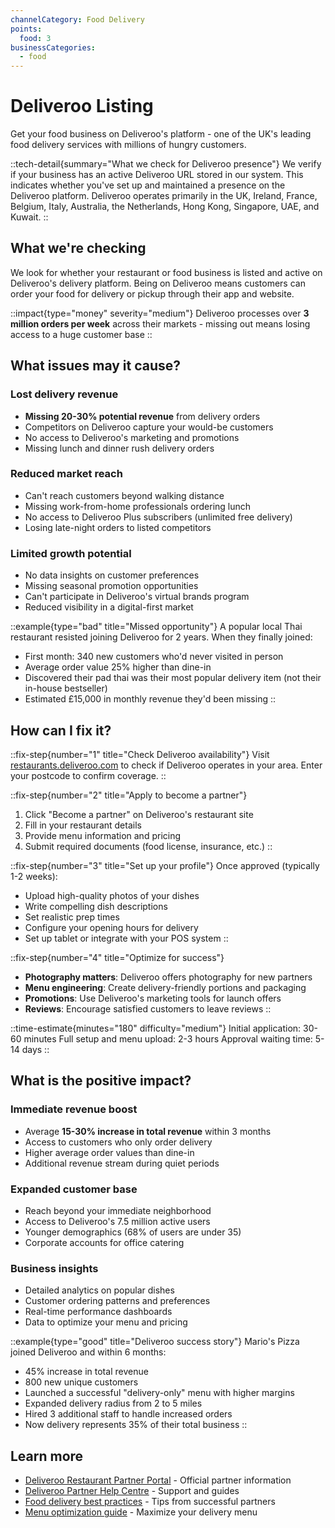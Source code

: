 ```yaml
---
channelCategory: Food Delivery
points:
  food: 3
businessCategories:
  - food
---
```


# Deliveroo Listing

Get your food business on Deliveroo's platform - one of the UK's leading food delivery services with millions of hungry customers.

::tech-detail{summary="What we check for Deliveroo presence"}
We verify if your business has an active Deliveroo URL stored in our system. This indicates whether you've set up and maintained a presence on the Deliveroo platform. Deliveroo operates primarily in the UK, Ireland, France, Belgium, Italy, Australia, the Netherlands, Hong Kong, Singapore, UAE, and Kuwait.
::

## What we're checking

We look for whether your restaurant or food business is listed and active on Deliveroo's delivery platform. Being on Deliveroo means customers can order your food for delivery or pickup through their app and website.

::impact{type="money" severity="medium"}
Deliveroo processes over **3 million orders per week** across their markets - missing out means losing access to a huge customer base
::

## What issues may it cause?

### Lost delivery revenue
- **Missing 20-30% potential revenue** from delivery orders
- Competitors on Deliveroo capture your would-be customers
- No access to Deliveroo's marketing and promotions
- Missing lunch and dinner rush delivery orders

### Reduced market reach
- Can't reach customers beyond walking distance
- Missing work-from-home professionals ordering lunch
- No access to Deliveroo Plus subscribers (unlimited free delivery)
- Losing late-night orders to listed competitors

### Limited growth potential
- No data insights on customer preferences
- Missing seasonal promotion opportunities
- Can't participate in Deliveroo's virtual brands program
- Reduced visibility in a digital-first market

::example{type="bad" title="Missed opportunity"}
A popular local Thai restaurant resisted joining Deliveroo for 2 years. When they finally joined:
- First month: 340 new customers who'd never visited in person
- Average order value 25% higher than dine-in
- Discovered their pad thai was their most popular delivery item (not their in-house bestseller)
- Estimated £15,000 in monthly revenue they'd been missing
::

## How can I fix it?

::fix-step{number="1" title="Check Deliveroo availability"}
Visit [restaurants.deliveroo.com](https://restaurants.deliveroo.com) to check if Deliveroo operates in your area. Enter your postcode to confirm coverage.
::

::fix-step{number="2" title="Apply to become a partner"}
1. Click "Become a partner" on Deliveroo's restaurant site
2. Fill in your restaurant details
3. Provide menu information and pricing
4. Submit required documents (food license, insurance, etc.)
::

::fix-step{number="3" title="Set up your profile"}
Once approved (typically 1-2 weeks):
- Upload high-quality photos of your dishes
- Write compelling dish descriptions
- Set realistic prep times
- Configure your opening hours for delivery
- Set up tablet or integrate with your POS system
::

::fix-step{number="4" title="Optimize for success"}
- **Photography matters**: Deliveroo offers photography for new partners
- **Menu engineering**: Create delivery-friendly portions and packaging
- **Promotions**: Use Deliveroo's marketing tools for launch offers
- **Reviews**: Encourage satisfied customers to leave reviews
::

::time-estimate{minutes="180" difficulty="medium"}
Initial application: 30-60 minutes
Full setup and menu upload: 2-3 hours
Approval waiting time: 5-14 days
::

## What is the positive impact?

### Immediate revenue boost
- Average **15-30% increase in total revenue** within 3 months
- Access to customers who only order delivery
- Higher average order values than dine-in
- Additional revenue stream during quiet periods

### Expanded customer base
- Reach beyond your immediate neighborhood
- Access to Deliveroo's 7.5 million active users
- Younger demographics (68% of users are under 35)
- Corporate accounts for office catering

### Business insights
- Detailed analytics on popular dishes
- Customer ordering patterns and preferences
- Real-time performance dashboards
- Data to optimize your menu and pricing

::example{type="good" title="Deliveroo success story"}
Mario's Pizza joined Deliveroo and within 6 months:
- 45% increase in total revenue
- 800 new unique customers
- Launched a successful "delivery-only" menu with higher margins
- Expanded delivery radius from 2 to 5 miles
- Hired 3 additional staff to handle increased orders
- Now delivery represents 35% of their total business
::

## Learn more

- [Deliveroo Restaurant Partner Portal](https://restaurants.deliveroo.com) - Official partner information
- [Deliveroo Partner Help Centre](https://help.deliveroo.com/en/restaurant) - Support and guides
- [Food delivery best practices](https://www.deliveroo.co.uk/blog/tips-for-restaurants) - Tips from successful partners
- [Menu optimization guide](https://blog.deliveroo.co.uk/2021/04/menu-engineering-guide.html) - Maximize your delivery menu 